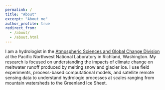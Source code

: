 ```yaml
---
permalink: /
title: "About"
excerpt: "About me"
author_profile: true
redirect_from: 
  - /about/
  - /about.html
---
```


I am a hydrologist in the [Atmospheric Sciences and Global Change Division](https://www.pnnl.gov/earth-system-science) at the Pacific Northwest National Laboratory in Richland, Washington. My research is focused on understanding the impacts of climate change on meltwater runoff produced by melting snow and glacier ice. I use field experiments, process-based computational models, and satellite remote sensing data to understand hydrologic processes at scales ranging from mountain watersheds to the Greenland Ice Sheet.
